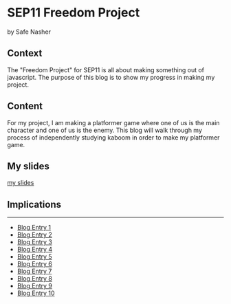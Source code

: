 # SEP11 Freedom Project
by Safe Nasher

## Context
The "Freedom Project" for SEP11 is all about making something out of javascript. The purpose of this blog is to show my progress in making my project.

## Content
For my project, I am making a platformer game where one of us is the main character and one of us is the enemy. This blog will walk through my process of independently studying kaboom in order to make my platformer game.

## My slides
[my slides](https://docs.google.com/presentation/d/1ZZ0VK8P2LVDCQJ6-0sR1UT9mkXsu97gXbbfTR0cba8E/edit#slide=id.p)


## Implications


---

* [Blog Entry 1](entries/entry01.md)
* [Blog Entry 2](entries/entry02.md)
* [Blog Entry 3](entries/entry03.md)
* [Blog Entry 4](entries/entry04.md)
* [Blog Entry 5](entries/entry05.md)
* [Blog Entry 6](entries/entry06.md)
* [Blog Entry 7](entries/entry07.md)
* [Blog Entry 8](entries/entry08.md)
* [Blog Entry 9](entries/entry09.md)
* [Blog Entry 10](entries/entry10.md)
